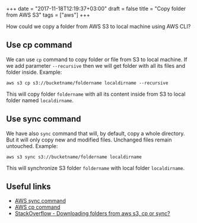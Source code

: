 +++
date = "2017-11-18T12:19:37+03:00"
draft = false
title = "Copy folder from AWS S3"
tags = ["aws"]
+++

How could we copy a folder from AWS S3 to local machine using AWS CLI?

## Use cp command

We can use `cp` command to copy folder or file from S3 to local machine. If we add parameter `--recursive` then 
we will get folder with all its files and folder inside. Example: 

```
aws s3 cp s3://bucketname/foldername localdirname --recursive
```
This will copy folder `foldername` with all its content inside from S3 to local folder named `localdirname`.

## Use sync command

We have also `sync` command that will, by default, copy a whole directory. But it will only copy new and modified files. 
Unchanged files remain untouched. Example:  

```
aws s3 sync s3://bucketname/foldername localdirname
```
This will synchronize S3 folder `foldername` with local folder `localdirname`.

## Useful links 

* [AWS sync command](http://docs.aws.amazon.com/cli/latest/reference/s3/sync.html)
* [AWS cp command](http://docs.aws.amazon.com/cli/latest/reference/s3/cp.html)
* [StackOverflow - Downloading folders from aws s3, cp or sync?](https://stackoverflow.com/questions/27932345/downloading-folders-from-aws-s3-cp-or-sync)